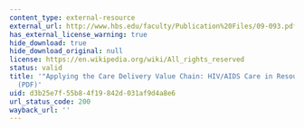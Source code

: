 ```yaml
---
content_type: external-resource
external_url: http://www.hbs.edu/faculty/Publication%20Files/09-093.pdf
has_external_license_warning: true
hide_download: true
hide_download_original: null
license: https://en.wikipedia.org/wiki/All_rights_reserved
status: valid
title: '"Applying the Care Delivery Value Chain: HIV/AIDS Care in Resource Poor Settings."
  (PDF)'
uid: d3b25e7f-55b8-4f19-842d-031af9d4a8e6
url_status_code: 200
wayback_url: ''
---
```

